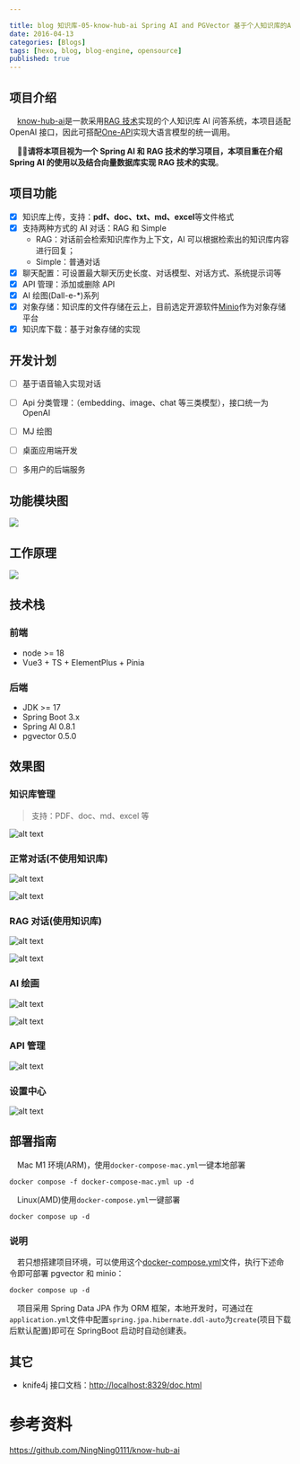 ```yaml
---

title: blog 知识库-05-know-hub-ai Spring AI and PGVector 基于个人知识库的AI问答系统
date: 2016-04-13
categories: [Blogs]
tags: [hexo, blog, blog-engine, opensource]
published: true
---
```




## 项目介绍

&emsp;[know-hub-ai](https://github.com/NingNing0111/know-hub-ai)是一款采用[RAG 技术](https://www.promptingguide.ai/zh/techniques/rag)实现的个人知识库 AI 问答系统，本项目适配 OpenAI 接口，因此可搭配[One-API](https://github.com/songquanpeng/one-api)实现大语言模型的统一调用。

&emsp;🌟🌟**请将本项目视为一个 Spring AI 和 RAG 技术的学习项目，本项目重在介绍 Spring AI 的使用以及结合向量数据库实现 RAG 技术的实现**。

## 项目功能

- [x] 知识库上传，支持：**pdf、doc、txt、md、excel**等文件格式
- [x] 支持两种方式的 AI 对话：RAG 和 Simple
  - RAG：对话前会检索知识库作为上下文，AI 可以根据检索出的知识库内容进行回复；
  - Simple：普通对话
- [x] 聊天配置：可设置最大聊天历史长度、对话模型、对话方式、系统提示词等
- [x] API 管理：添加或删除 API
- [x] AI 绘图(Dall-e-\*)系列
- [x] 对象存储：知识库的文件存储在云上，目前选定开源软件[Minio](https://github.com/minio/minio)作为对象存储平台
- [x] 知识库下载：基于对象存储的实现

## 开发计划

- [ ] 基于语音输入实现对话

- [ ] Api 分类管理：（embedding、image、chat 等三类模型），接口统一为 OpenAI

- [ ] MJ 绘图

- [ ] 桌面应用端开发

- [ ] 多用户的后端服务

## 功能模块图

![](https://github.com/NingNing0111/know-hub-ai/blob/master/doc/images/know-hub-ai-功能模块图.png?raw=true)

## 工作原理

![](https://github.com/NingNing0111/know-hub-ai/blob/master/doc/images/know-hub-ai-工作原理.png?raw=true)

## 技术栈

### 前端

- node >= 18
- Vue3 + TS + ElementPlus + Pinia

### 后端

- JDK >= 17
- Spring Boot 3.x
- Spring AI 0.8.1
- pgvector 0.5.0

## 效果图

### 知识库管理

> 支持：PDF、doc、md、excel 等

![alt text](https://github.com/NingNing0111/know-hub-ai/blob/master/doc/images/know-hub.png?raw=true)

### 正常对话(不使用知识库)

![alt text](https://github.com/NingNing0111/know-hub-ai/blob/master/doc/images/no-rag.png?raw=true)

![alt text](https://github.com/NingNing0111/know-hub-ai/blob/master/doc/images/no-rag-1.png?raw=true)

### RAG 对话(使用知识库)

![alt text](https://github.com/NingNing0111/know-hub-ai/blob/master/doc/images/rag.png?raw=true)

![alt text](https://github.com/NingNing0111/know-hub-ai/blob/master/doc/images/rag-1.png?raw=true)

### AI 绘画

![alt text](https://github.com/NingNing0111/know-hub-ai/blob/master/doc/images/draw1.png?raw=true)

![alt text](https://github.com/NingNing0111/know-hub-ai/blob/master/doc/images/draw2.png?raw=true)

### API 管理

![alt text](https://github.com/NingNing0111/know-hub-ai/blob/master/doc/images/api-manage.png?raw=true)

### 设置中心

![alt text](https://github.com/NingNing0111/know-hub-ai/blob/master/doc/images/settings.png?raw=true)

## 部署指南

&emsp;Mac M1 环境(ARM)，使用`docker-compose-mac.yml`一键本地部署

```shell
docker compose -f docker-compose-mac.yml up -d
```

&emsp;Linux(AMD)使用`docker-compose.yml`一键部署

```shell
docker compose up -d
```

### 说明

&emsp;若只想搭建项目环境，可以使用这个[docker-compose.yml](https://github.com/NingNing0111/know-hub-ai/blob/master/know-hub-ai-backend/env/docker-compose.yml)文件，执行下述命令即可部署 pgvector 和 minio：

```
docker compose up -d
```

&emsp;项目采用 Spring Data JPA 作为 ORM 框架，本地开发时，可通过在`application.yml`文件中配置`spring.jpa.hibernate.ddl-auto`为`create`(项目下载后默认配置)即可在 SpringBoot 启动时自动创建表。

## 其它

- knife4j 接口文档：[http://localhost:8329/doc.html](#)




# 参考资料

https://github.com/NingNing0111/know-hub-ai

